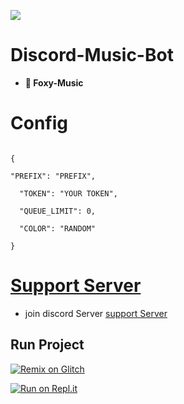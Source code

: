 ![](https://media.discordapp.net/attachments/872841130738331717/878144956043239464/20210820_104406_0000.png)

# Discord-Music-Bot

- **🦊 Foxy-Music**

# Config

```

{

"PREFIX": "PREFIX", 

  "TOKEN": "YOUR TOKEN", 

  "QUEUE_LIMIT": 0,

  "COLOR": "RANDOM"

}

```

# [Support Server](https://discord.gg/B4qDFWCw6k)

- join discord Server [support Server](https://discord.gg/B4qDFWCw6k)

## Run Project

[![Remix on Glitch](https://cdn.glitch.com/2703baf2-b643-4da7-ab91-7ee2a2d00b5b%2Fremix-button.svg)](https://glitch.com/edit/#!/import/github/Romilchavda/Foxy-Music)

[![Run on Repl.it](https://repl.it/badge/github/Romilchavda/Foxy-Music)](https://repl.it/github/Romilchavda/Foxy-Music)


